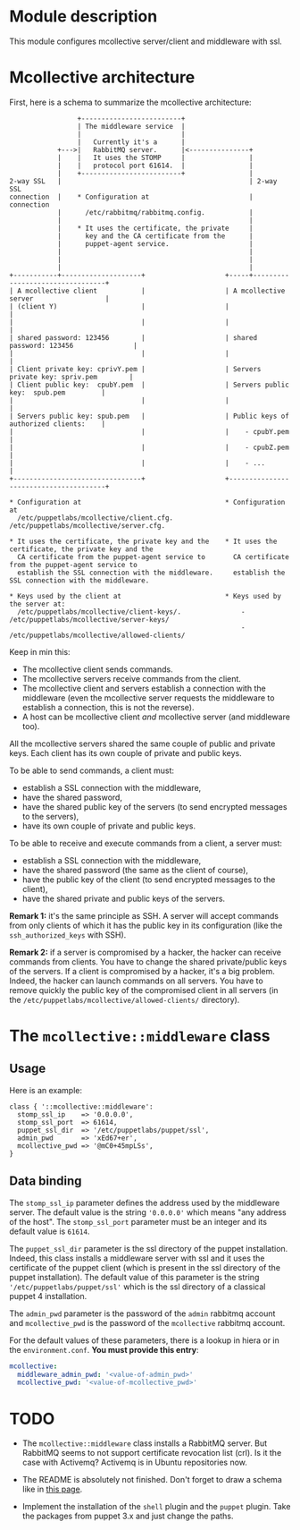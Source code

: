 # Module description

This module configures mcollective server/client
and middleware with ssl.




# Mcollective architecture

First, here is a schema to summarize the mcollective architecture:

```
                 +-------------------------+
                 | The middleware service  |
                 |                         |
                 |   Currently it's a      |
            +--->|   RabbitMQ server.      |<---------------+
            |    |   It uses the STOMP     |                |
            |    |   protocol port 61614.  |                |
            |    +-------------------------+                |
2-way SSL   |                                               | 2-way SSL
connection  |    * Configuration at                         | connection
            |      /etc/rabbitmq/rabbitmq.config.           |
            |                                               |
            |    * It uses the certificate, the private     |
            |      key and the CA certificate from the      |
            |      puppet-agent service.                    |
            |                                               |
            |                                               |
            |                                               |
+-----------+--------------------+                    +-----+---------------------------------+
| A mcollective client           |                    | A mcollective server                  |
| (client Y)                     |                    |                                       |
|                                |                    |                                       |
| shared password: 123456        |                    | shared password: 123456               |
|                                |                    |                                       |
| Client private key: cprivY.pem |                    | Servers private key: spriv.pem        |
| Client public key:  cpubY.pem  |                    | Servers public key:  spub.pem         |
|                                |                    |                                       |
| Servers public key: spub.pem   |                    | Public keys of authorized clients:    |
|                                |                    |    - cpubY.pem                        |
|                                |                    |    - cpubZ.pem                        |
|                                |                    |    - ...                              |
+--------------------------------+                    +---------------------------------------+

* Configuration at                                    * Configuration at
  /etc/puppetlabs/mcollective/client.cfg.               /etc/puppetlabs/mcollective/server.cfg.

* It uses the certificate, the private key and the    * It uses the certificate, the private key and the
  CA certificate from the puppet-agent service to       CA certificate from the puppet-agent service to
  establish the SSL connection with the middleware.     establish the SSL connection with the middleware.

* Keys used by the client at                          * Keys used by the server at:
  /etc/puppetlabs/mcollective/client-keys/.               - /etc/puppetlabs/mcollective/server-keys/
                                                          - /etc/puppetlabs/mcollective/allowed-clients/
```

Keep in min this:

* The mcollective client sends commands.
* The mcollective servers receive commands from the client.
* The mcollective client and servers establish a connection
with the middleware (even the mcollective server requests
the middleware to establish a connection, this is not the
reverse).
* A host can be mcollective client *and* mcollective server
(and middleware too).

All the mcollective servers shared the same couple of public
and private keys. Each client has its own couple of private
and public keys.

To be able to send commands, a client must:
- establish a SSL connection with the middleware,
- have the shared password,
- have the shared public key of the servers (to send encrypted
messages to the servers),
- have its own couple of private and public keys.

To be able to receive and execute commands from a client,
a server must:
- establish a SSL connection with the middleware,
- have the shared password (the same as the client of course),
- have the public key of the client (to send encrypted messages to the client),
- have the shared private and public keys of the servers.

**Remark 1:** it's the same principle as SSH. A server
will accept commands from only clients of which it
has the public key in its configuration (like the
`ssh_authorized_keys` with SSH).

**Remark 2:** if a server is compromised by a hacker, the
hacker can receive commands from clients. You have to change
the shared private/public keys of the servers. If a client
is compromised by a hacker, it's a big problem. Indeed, the
hacker can launch commands on all servers. You have to
remove quickly the public key of the compromised client in all
servers (in the `/etc/puppetlabs/mcollective/allowed-clients/`
directory).




# The `mcollective::middleware` class

## Usage

Here is an example:

```puppet
class { '::mcollective::middleware':
  stomp_ssl_ip    => '0.0.0.0',
  stomp_ssl_port  => 61614,
  puppet_ssl_dir  => '/etc/puppetlabs/puppet/ssl',
  admin_pwd       => 'xEd67+er',
  mcollective_pwd => '@mC0+45mpLSs',
}
```

## Data binding

The `stomp_ssl_ip` parameter defines the address used by
the middleware server. The default value is the string
`'0.0.0.0'` which means "any address of the host".
The `stomp_ssl_port` parameter must be an integer
and its default value is `61614`.

The `puppet_ssl_dir` parameter is the ssl directory
of the puppet installation. Indeed, this class installs
a middleware server with ssl and it uses the certificate
of the puppet client (which is present in the ssl
directory of the puppet installation). The default value
of this parameter is the string `'/etc/puppetlabs/puppet/ssl'`
which is the ssl directory of a classical puppet 4
installation.

The `admin_pwd` parameter is the password of the `admin`
rabbitmq account and `mcollective_pwd` is the password
of the `mcollective` rabbitmq account.

For the default values of these parameters, there is
a lookup in hiera or in the `environment.conf`. **You
must provide this entry**:

```yaml
mcollective:
  middleware_admin_pwd: '<value-of-admin_pwd>'
  mcollective_pwd: '<value-of-mcollective_pwd>'
```




# TODO

* The `mcollective::middleware` class installs a RabbitMQ
server. But RabbitMQ seems to not support certificate revocation
list (crl). Is it the case with Activemq? Activemq is in Ubuntu
repositories now.

* The README is absolutely not finished. Don't forget
to draw a schema like in
[this page](https://docs.puppetlabs.com/mcollective/overview_components.html).

* Implement the installation of the `shell` plugin and
the `puppet` plugin. Take the packages from puppet 3.x
and just change the paths.



